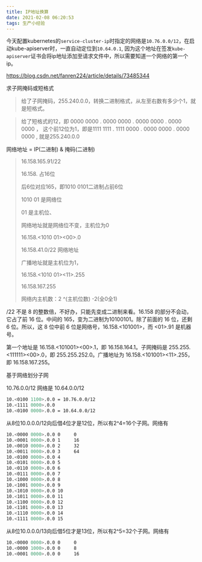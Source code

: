 ```yaml
---
title: IP地址换算
date: 2021-02-08 06:20:53
tags: 生产小经验
---
```




今天配置kubernetes的`service-cluster-ip`时指定的网络是`10.76.0.0/12`，在启动kube-apiserver时，一直自动定位到`10.64.0.1`, 因为这个地址在签发`kube-apiserver`证书会将ip地址添加至请求文件中，所以需要知道一个网络的第一个ip。



https://blog.csdn.net/fanren224/article/details/73485344



求子网掩码或短格式

> 给了子网掩码，255.240.0.0，转换二进制格式，从左至右数有多少个1，就是短格式。

> 给了短格式的12，即 0000 0000 . 0000 0000 . 0000 0000 . 0000 0000 ， 这个前12位为1，即是1111 1111 . 1111 0000 . 0000 0000 . 0000 0000 , 就是255.240.0.0



网络地址 = IP(二进制) & 掩码(二进制)

>16.158.165.91/22
>
>16.158. 占16位
>
>后6位对应165，即1010 0101二进制占前6位
>
>1010 01 是网络位
>
>01 是主机位、
>
>网络地址就是网络位不变，主机位为0
>
>16.158.<1010 01><00>.0
>
>16.158.41.0/22 网络地址
>
>广播地址就是主机位为1，
>
>16.158.<1010 01><11>.255
>
>16.158.167.255
>
>网络内主机数：2 ^(主机位数) -2(全0全1)



/22 不是 8 的整数倍，不好办，只能先变成二进制来看。16.158 的部分不会动，它占了前 16 位。中间的 165，变为二进制为‭10100101‬。除了前面的 16 位，还剩 6 位。所以，这 8 位中前 6 位是网络号，16.158.<101001>，而 <01>.91 是机器号。

第一个地址是 16.158.<101001><00>.1，即 16.158.164.1。子网掩码是 255.255.<111111><00>.0，即 255.255.252.0。广播地址为 16.158.<101001><11>.255，即 16.158.167.255。



基于网络划分子网 

10.76.0.0/12 网络是 10.64.0.0/12

```bash
10.<0100 1100>.0.0 = 10.76.0.0/12
10.<1111 0000>.0.0
10.<0100 0000>.0.0 = 10.64.0.0/12
```

从8位10.0.0.0/12向后借4位才是12位，所以有2^4=16个子网。网络有

```bash
10.<0000 0000>.0.0 0     0
10.<0001 0000>.0.0 1     16
10.<0010 0000>.0.0 2     32
10.<0011 0000>.0.0 3     64
10.<0100 0000>.0.0 4
10.<0101 0000>.0.0 5
10.<0110 0000>.0.0 6
10.<0111 0000>.0.0 7
10.<1000 0000>.0.0 8
10.<1001 0000>.0.0 9
10.<1010 0000>.0.0 10
10.<1011 0000>.0.0 11
10.<1100 0000>.0.0 12
10.<1101 0000>.0.0 13
10.<1110 0000>.0.0 14
10.<1111 0000>.0.0 15
```

从8位10.0.0.0/13向后借5位才是13位，所以有2^5=32个子网。网络有

```bash
10.<0000 0000>.0.0 0     0
10.<0000 1000>.0.0 0     8
10.<0001 0000>.0.0 0     16
```


